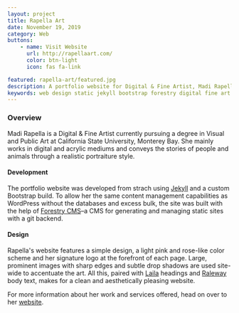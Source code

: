 ```yaml
---
layout: project
title: Rapella Art
date: November 19, 2019
category: Web
buttons:
    - name: Visit Website
      url: http://rapellaart.com/
      color: btn-light
      icon: fas fa-link

featured: rapella-art/featured.jpg
description: A portfolio website for Digital & Fine Artist, Madi Rapella. Built from the ground up using Jekyll, Bootstrap and compatible with Forestry CMS.
keywords: web design static jekyll bootstrap forestry digital fine art artist
---
```


### Overview

Madi Rapella is a Digital & Fine Artist currently pursuing a degree in Visual and Public Art at California State University, Monterey Bay. She mainly works in digital and acrylic mediums and conveys the stories of people and animals through a realistic portraiture style.

#### Development

The portfolio website was developed from strach using [Jekyll](https://jekyllrb.com/) and a custom Bootstrap build. To allow her the same content management capabilities as WordPress without the databases and excess bulk, the site was built with the help of [Forestry CMS](https://forestry.io/)–a CMS for generating and managing static sites with a git backend.

#### Design

Rapella's website features a simple design, a light pink and rose-like color scheme and her signature logo at the forefront of each page. Large, prominent images with sharp edges and subtle drop shadows are used site-wide to accentuate the art. All this, paired with [Laila](https://fonts.google.com/specimen/Laila) headings and [Raleway](https://fonts.google.com/specimen/Raleway) body text, makes for a clean and aesthetically pleasing website.

For more information about her work and services offered, head on over to her [website](https://rapellaart.com/).